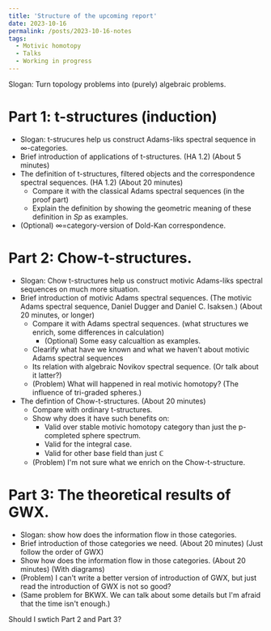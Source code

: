 ```yaml
---
title: 'Structure of the upcoming report'
date: 2023-10-16
permalink: /posts/2023-10-16-notes
tags:
  - Motivic homotopy
  - Talks
  - Working in progress
---
```


Slogan: Turn topology problems into (purely) algebraic problems.

Part 1: t-structures (induction)
======
* Slogan: t-strucures help us construct Adams-liks spectral sequence in $\infty$-categories.
* Brief introduction of applications of t-structures. (HA 1.2) (About 5 minutes)
* The definition of t-structures, filtered objects and the correspondence spectral sequences. (HA 1.2) (About 20 minutes)
  * Compare it with the classical Adams spectral sequences (in the proof part)
  * Explain the definition by showing the geometric meaning of these definition in $Sp$ as examples.
* (Optional) $\infty$=category-version of Dold-Kan correspondence.

Part 2: Chow-t-structures.
======
* Slogan: Chow t-structures help us construct motivic Adams-liks spectral sequences on much more situation.
* Brief introduction of motivic Adams spectral sequences. (The motivic Adams spectral sequence, Daniel Dugger and Daniel C. Isaksen.) (About 20 minutes, or longer)
  * Compare it with Adams spectral sequences. (what structures we enrich, some differences in calculation)
    * (Optional) Some easy calcualtion as examples.
  * Clearify what have we known and what we haven't about motivic Adams spectral sequences
  * Its relation with algebraic Novikov spectral sequence. (Or talk about it latter?)
  * (Problem) What will happened in real motivic homotopy? (The influence of tri-graded spheres.)
* The defintion of Chow-t-structures. (About 20 minutes)
  * Compare with ordinary t-structures.
  * Show why does it have such benefits on:
    * Valid over stable motivic homotopy category than just the p-completed sphere spectrum.
    * Valid for the integral case.
    * Valid for other base field than just $\mathbb{C}$
  * (Problem) I'm not sure what we enrich on the Chow-t-structure.

Part 3: The theoretical results of GWX.
======
* Slogan: show how does the information flow in those categories.
* Brief introduction of those categories we need. (About 20 minutes) (Just follow the order of GWX)
* Show how does the information flow in those categories. (About 20 minutes) (With diagrams)
* (Problem) I can't write a better version of introduction of GWX, but just read the introduction of GWX is not so good?
* (Same problem for BKWX. We can talk about some details but I'm afraid that the time isn't enough.)

Should I swtich Part 2 and Part 3?
